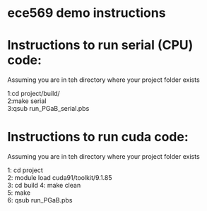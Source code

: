 # ece569 demo instructions

# Instructions to run serial (CPU) code:
Assuming you are in teh directory where your project folder exists   
  
1:cd project/build/  
2:make serial  
3:qsub run_PGaB_serial.pbs  


# Instructions to run cuda code:
Assuming you are in teh directory where your project folder exists   
  
1: cd project  
2: module load cuda91/toolkit/9.1.85   
3: cd build 
4: make clean   
5: make  
6: qsub run_PGaB.pbs  
